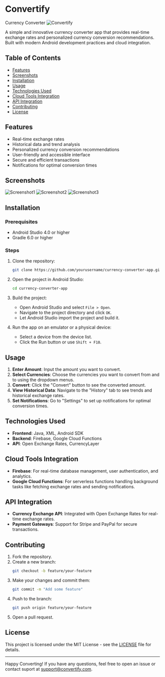 # Convertify
Currency Converter
![Convertify](path/to/logo.png)

A simple and innovative currency converter app that provides real-time exchange rates and personalized currency conversion recommendations. Built with modern Android development practices and cloud integration.

## Table of Contents
- [Features](#features)
- [Screenshots](#screenshots)
- [Installation](#installation)
- [Usage](#usage)
- [Technologies Used](#technologies-used)
- [Cloud Tools Integration](#cloud-tools-integration)
- [API Integration](#api-integration)
- [Contributing](#contributing)
- [License](#license)

## Features
- Real-time exchange rates
- Historical data and trend analysis
- Personalized currency conversion recommendations
- User-friendly and accessible interface
- Secure and efficient transactions
- Notifications for optimal conversion times

## Screenshots
![Screenshot1](path/to/screenshot1.png)
![Screenshot2](path/to/screenshot2.png)
![Screenshot3](path/to/screenshot3.png)

## Installation

### Prerequisites
- Android Studio 4.0 or higher
- Gradle 6.0 or higher

### Steps
1. Clone the repository:
    ```sh
    git clone https://github.com/yourusername/currency-converter-app.git
    ```
2. Open the project in Android Studio:
    ```sh
    cd currency-converter-app
    ```
3. Build the project:
    - Open Android Studio and select `File > Open`.
    - Navigate to the project directory and click `OK`.
    - Let Android Studio import the project and build it.

4. Run the app on an emulator or a physical device:
    - Select a device from the device list.
    - Click the Run button or use `Shift + F10`.

## Usage

1. **Enter Amount**: Input the amount you want to convert.
2. **Select Currencies**: Choose the currencies you want to convert from and to using the dropdown menus.
3. **Convert**: Click the "Convert" button to see the converted amount.
4. **View Historical Data**: Navigate to the "History" tab to see trends and historical exchange rates.
5. **Set Notifications**: Go to "Settings" to set up notifications for optimal conversion times.

## Technologies Used
- **Frontend**: Java, XML, Android SDK
- **Backend**: Firebase, Google Cloud Functions
- **API**: Open Exchange Rates, CurrencyLayer

## Cloud Tools Integration
- **Firebase**: For real-time database management, user authentication, and analytics.
- **Google Cloud Functions**: For serverless functions handling background tasks like fetching exchange rates and sending notifications.

## API Integration
- **Currency Exchange API**: Integrated with Open Exchange Rates for real-time exchange rates.
- **Payment Gateways**: Support for Stripe and PayPal for secure transactions.

## Contributing
1. Fork the repository.
2. Create a new branch:
    ```sh
    git checkout -b feature/your-feature
    ```
3. Make your changes and commit them:
    ```sh
    git commit -m "Add some feature"
    ```
4. Push to the branch:
    ```sh
    git push origin feature/your-feature
    ```
5. Open a pull request.

## License
This project is licensed under the MIT License - see the [LICENSE](LICENSE) file for details.

---

Happy Converting! If you have any questions, feel free to open an issue or contact suport at [support@convertify.com](mailto:support@convertify.com).
